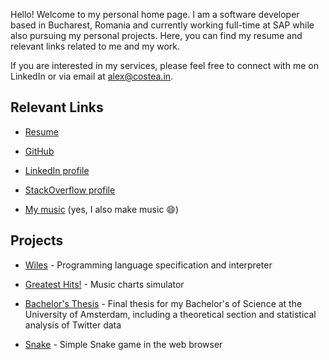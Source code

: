 Hello! Welcome to my personal home page. I am a software developer based in Bucharest, Romania and currently working full-time at SAP while also pursuing my personal projects. Here, you can find my resume and relevant links related to me and my work.

If you are interested in my services, please feel free to connect with me on LinkedIn or via email at alex@costea.in.

## Relevant Links

- [Resume](https://alex.costea.in/Alex_Costea_Resume.pdf)

- [GitHub](https://github.com/Alex-Costea)

- [LinkedIn profile](https://www.linkedin.com/in/alexcostea2520/)

- [StackOverflow profile](https://stackoverflow.com/users/11037997)

- [My music](https://www.alcostar.net/) (yes, I also make music 😄)

## Projects

- [Wiles](https://wiles.costea.in/) - Programming language specification and interpreter

- [Greatest Hits!](https://github.com/Alex-Costea/Greatest-Hits) - Music charts simulator
 
- [Bachelor's Thesis](https://github.com/Alex-Costea/Bachelors-Thesis/blob/main/Bachelor's%20Thesis.pdf) - Final thesis for my Bachelor's of Science at the University of Amsterdam, including a theoretical section and statistical analysis of Twitter data

- [Snake](https://alex.costea.in/Snake/) - Simple Snake game in the web browser
